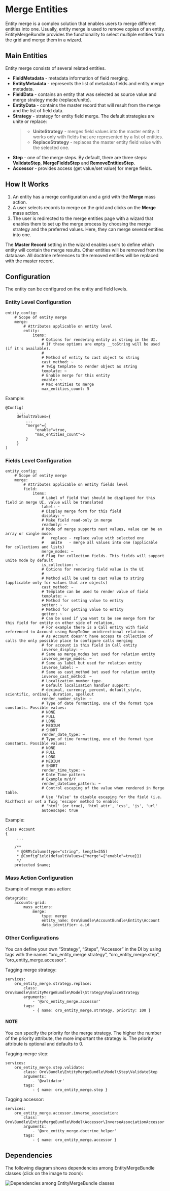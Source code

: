 <a id="dev-entities-merge"></a>

# Merge Entities

Entity merge is a complex solution that enables users to merge different entities into one. Usually, entity merge is used to remove copies of an entity. EntityMergeBundle provides the functionality to select multiple entities from the grid and merge them in a wizard.

## Main Entities

Entity merge consists of several related entities.

- **FieldMetadata** - metadata information of field merging.
- **EntityMetadata** - represents the list of metadata fields and entity merge metadata.
- **FieldData** - contains an entity that was selected as source value and merge strategy mode (replace/unite).
- **EntityData** - contains the master record that will result from the merge and the list of field data.
- **Strategy** - strategy for entity field merge. The default strategies are unite or replace:
  > - **UniteStrategy** - merges field values into the master entity. It works only with fields that are represented by a list of entities.
  > - **ReplaceStrategy** - replaces the master entity field value with the selected one.
- **Step** - one of the merge steps. By default, there are three steps: **ValidateStep**, **MergeFieldsStep** and **RemoveEntitiesStep**.
- **Accessor** - provides access (get value/set value) for merge fields.

## How It Works

1. An entity has a merge configuration and a grid with the **Merge** mass action.
2. A user selects records to merge on the grid and clicks on the **Merge** mass action.
3. The user is redirected to the merge entities page with a wizard that enables them to set up the merge process by choosing the merge strategy and the preferred values. Here, they can merge several entities into one.

The **Master Record** setting in the wizard enables users to define which entity will contain the merge results. Other entities will be removed from the database. All doctrine references to the removed entities will be replaced with the master record.

## Configuration

The entity can be configured on the entity and field levels.

### Entity Level Configuration

```none
entity_config:
    # Scope of entity merge
    merge:
        # Attributes applicable on entity level
        entity:
            items:
                # Options for rendering entity as string in the UI.
                # If these options are empty __toString will be used (if it's available).
                #
                # Method of entity to cast object to string
                cast_method: ~
                # Twig template to render object as string
                template: ~
                # Enable merge for this entity
                enable: ~
                # Max entities to merge
                max_entities_count: 5
```

Example:

```none
@Config(
     ....
     defaultValues={
         ...
         "merge"={
             "enable"=true,
             "max_entities_count"=5
         }
     }
)
```

### Fields Level Configuration

```none
entity_config:
    # Scope of entity merge
    merge:
        # Attributes applicable on entity fields level
        field:
            items:
                # Label of field that should be displayed for this field in merge UI, value will be translated
                label: ~
                # Display merge form for this field
                display: ~
                # Make field read-only in merge
                readonly: ~
                # Mode of merge supports next values, value can be an array or single mode:
                #   replace - replace value with selected one
                #   unite   - merge all values into one (applicable for collections and lists)
                merge_modes: ~
                # Flag for collection fields. This fields will support unite mode by default
                is_collection: ~
                # Options for rendering field value in the UI
                #
                # Method will be used to cast value to string (applicable only for values that are objects)
                cast_method: ~
                # Template can be used to render value of field
                template: ~
                # Method for setting value to entity
                setter: ~
                # Method for getting value to entity
                getter: ~
                # Can be used if you want to be see merge form for this field for entity on other side of relation,
                # For example there is a Call entity with field referenced to Account using ManyToOne unidirectional relation.
                # As Account doesn't have access to collection of calls the only possible place to configure calls merging
                # for account is this field in Call entity
                inverse_display: ~
                # Same as merge_modes but used for relation entity
                inverse_merge_modes: ~
                # Same as label but used for relation entity
                inverse_label: ~
                # Same as cast_method but used for relation entity
                inverse_cast_method: ~
                # Localization number type.
                # Default localisation handler support:
                # decimal, currency, percent, default_style, scientific, ordinal, duration, spellout
                render_number_style: ~
                # Type of date formatting, one of the format type constants. Possible values:
                # NONE
                # FULL
                # LONG
                # MEDIUM
                # SHORT
                render_date_type: ~
                # Type of time formatting, one of the format type constants. Possible values:
                # NONE
                # FULL
                # LONG
                # MEDIUM
                # SHORT
                render_time_type: ~
                # Date Time pattern
                # Example m/d/Y
                render_datetime_pattern: ~
                # Control escaping of the value when rendered in Merge table.
                # Use 'false' to disable escaping for the field (i.e. RichText) or set a Twig 'escape' method to enable:
                # 'html' (or true), 'html_attr', 'css', 'js', 'url'
                autoescape: true
```

Example:

```none
class Account
{
     ...

    /**
     * @ORM\Column(type="string", length=255)
     * @ConfigField(defaultValues={"merge"={"enable"=true}})
     */
    protected $name;
```

### Mass Action Configuration

Example of merge mass action:

```none
datagrids:
    accounts-grid:
        mass_actions:
            merge:
                type: merge
                entity_name: Oro\Bundle\AccountBundle\Entity\Account
                data_identifier: a.id
```

### Other Configurations

You can define your own “Strategy”, “Steps”, “Accessor” in the DI by using tags with the names “oro_entity_merge.strategy”, “oro_entity_merge.step”, “oro_entity_merge.accessor”.

Tagging merge strategy:

```none
services:
    oro_entity_merge.strategy.replace:
        class: Oro\Bundle\EntityMergeBundle\Model\Strategy\ReplaceStrategy
        arguments:
            - '@oro_entity_merge.accessor'
        tags:
            - { name: oro_entity_merge.strategy, priority: 100 }
```

#### NOTE
You can specify the priority for the merge strategy. The higher the number of the priority attribute, the more important the strategy is. The priority attribute is optional and defaults to 0.

Tagging merge step:

```none
services:
    oro_entity_merge.step.validate:
        class: Oro\Bundle\EntityMergeBundle\Model\Step\ValidateStep
        arguments:
            - '@validator'
        tags:
            - { name: oro_entity_merge.step }
```

Tagging accessor:

```none
services:
    oro_entity_merge.accessor.inverse_association:
        class: Oro\Bundle\EntityMergeBundle\Model\Accessor\InverseAssociationAccessor
        arguments:
            - '@oro_entity_merge.doctrine_helper'
        tags:
            - { name: oro_entity_merge.accessor }
```

## Dependencies

The following diagram shows dependencies among EntityMergeBundle classes (click on the image to zoom):

![Dependencies among EntityMergeBundle classes](img/backend/entities/entity_merge_class_diagramm.png)
